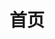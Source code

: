 ---
home: true
icon: house
title: 首页
heroImage: logo.png
heroText: 徐工生活指北
tagline: 旨在为徐工在校学生提供最新的生活指南

actions:
  - text: 新生入口
    icon: book
    link: freshman/
    type: primary

  - text: 校边食品调查公示
    icon: fluent:food-24-filled
    link: archived/foodsafety.md
    type: primary

highlights:
  - features:
      - title: 测试占位符
        icon: clipboard-check
        details: 测试占位符
        link: 测试占位符

      - title: 测试占位符
        icon: clipboard-check
        details: 测试占位符
        link: 测试占位符

      - title: 测试占位符
        icon: clipboard-check
        details: 测试占位符
        link: 测试占位符

      - title: 测试占位符
        icon: clipboard-check
        details: 测试占位符
        link: 测试占位符
        
      - title: 测试占位符
        icon: clipboard-check
        details: 测试占位符
        link: 测试占位符

      - title: 测试占位符
        icon: clipboard-check
        details: 测试占位符
        link: 测试占位符
---